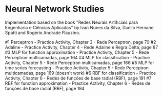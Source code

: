 # Neural Network Studies

Implementation based on the book "Redes Neurais Artificiais para Engenharia e Ciências Aplicadas" by Ivan Nunes da Silva, Danilo Hernane Spatti and Rogério Andrade Flauzino.

#1 Perceptron - Practice Activity, Chapter 3 - Rede Perceptron, page 70
#2 Adaline - Practice Activity, Chapter 4 - Rede Adaline e Regra Delta, page 87
#3 MLP for function approximation - Practice Activity, Chapter 5 - Rede Perceptron multicamadas, page 164
#4 MLP for classification - Practice Activity, Chapter 5 - Rede Perceptron multicamadas, page 166
#5 MLP for time series forecasting - Practice Activity, Chapter 5 - Rede Perceptron multicamadas, page 169 (doesn't work)
#6 RBF for classification - Practice Activity, Chapter 6 - Redes de funções de base radial (RBF), page 191
#7 RBF for function approximation - Practice Activity, Chapter 6 - Redes de funções de base radial (RBF), page 194
